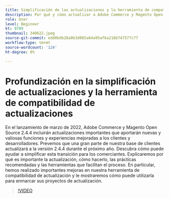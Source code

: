 ```yaml
---
title: Simplificación de las actualizaciones y la herramienta de compatibilidad de actualización
description: Por qué y cómo actualizar a Adobe Commerce y Magento Open Source 2.4.4
role: User
level: Beginner
kt: 9789
thumbnail: 340622.jpeg
source-git-commit: edd0bdb28a9b3d065a64a95af6a216b747577c77
workflow-type: tm+mt
source-wordcount: '124'
ht-degree: 0%

---
```


# Profundización en la simplificación de actualizaciones y la herramienta de compatibilidad de actualizaciones

En el lanzamiento de marzo de 2022, Adobe Commerce y Magento Open Source 2.4.4 incluirán actualizaciones importantes que aportarán nuevas y valiosas funciones y experiencias mejoradas a los clientes y desarrolladores. Prevemos que una gran parte de nuestra base de clientes actualizará a la versión 2.4.4 durante el próximo año. Descubra cómo puede ayudar a simplificar esta transición para los comerciantes. Explicaremos por qué es importante la actualización, cómo hacerlo, las prácticas recomendadas y las herramientas que facilitan el proceso. En particular, hemos realizado importantes mejoras en nuestra herramienta de compatibilidad de actualización y le mostraremos cómo puede utilizarla para enmarcar sus proyectos de actualización.

>[!VIDEO](https://video.tv.adobe.com/v/340622/?quality=12&learn=on)
